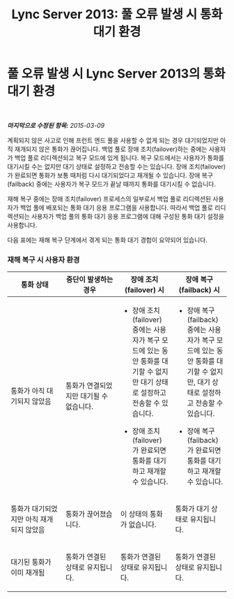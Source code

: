 ﻿---
title: 'Lync Server 2013: 풀 오류 발생 시 통화 대기 환경'
TOCTitle: 풀 오류 발생 시 통화 대기 환경
ms:assetid: f6303e69-8771-492a-9e8b-c3d7ba231309
ms:mtpsurl: https://technet.microsoft.com/ko-kr/library/JJ205383(v=OCS.15)
ms:contentKeyID: 49305552
ms.date: 08/24/2015
mtps_version: v=OCS.15
ms.translationtype: HT
---

# 풀 오류 발생 시 Lync Server 2013의 통화 대기 환경

 

_**마지막으로 수정된 항목:** 2015-03-09_

계획되지 않은 사고로 인해 프런트 엔드 풀을 사용할 수 없게 되는 경우 대기되었지만 아직 재개되지 않은 통화가 끊어집니다. 백업 풀로 장애 조치(failover)하는 중에는 사용자가 백업 풀로 리디렉션되고 복구 모드에 있게 됩니다. 복구 모드에서는 사용자가 통화를 대기시킬 수는 없지만 대기 상태로 설정하고 전송할 수는 있습니다. 장애 조치(failover)가 완료되면 통화가 보통 때처럼 다시 대기되었다고 재개될 수 있습니다. 장애 복구(failback) 중에는 사용자가 복구 모드가 끝날 때까지 통화를 대기시킬 수 없습니다.

재해 복구 중에는 장애 조치(failover) 프로세스의 일부로서 백업 풀로 리디렉션된 사용자가 백업 풀에 배포되는 통화 대기 응용 프로그램을 사용합니다. 따라서 백업 풀로 리디렉션되는 사용자가 백업 풀의 통화 대기 응용 프로그램에 대해 구성된 통화 대기 설정을 사용합니다.

다음 표에는 재해 복구 단계에서 겪게 되는 통화 대기 경험이 요약되어 있습니다.

### 재해 복구 시 사용자 환경

<table>
<colgroup>
<col style="width: 25%" />
<col style="width: 25%" />
<col style="width: 25%" />
<col style="width: 25%" />
</colgroup>
<thead>
<tr class="header">
<th>통화 상태</th>
<th>중단이 발생하는 경우</th>
<th>장애 조치(failover) 시</th>
<th>장애 복구(failback) 시</th>
</tr>
</thead>
<tbody>
<tr class="odd">
<td><p>통화가 아직 대기되지 않았음</p></td>
<td><p>통화가 연결되었지만 대기될 수 없습니다.</p></td>
<td><ul>
<li><p>장애 조치(failover) 중에는 사용자가 복구 모드에 있는 동안 통화를 대기할 수 없지만 대기 상태로 설정하고 전송할 수 있습니다.</p></li>
<li><p>장애 조치(failover)가 완료되면 통화를 대기하고 재개할 수 있습니다.</p></li>
</ul></td>
<td><ul>
<li><p>장애 복구(failback) 중에는 사용자가 복구 모드에 있는 동안 통화를 대기할 수 없지만, 대기 상태로 설정하고 전송할 수 있습니다.</p></li>
<li><p>장애 복구(failback)가 완료되면 통화를 대기하고 재개할 수 있습니다.</p></li>
</ul></td>
</tr>
<tr class="even">
<td><p>통화가 대기되었지만 아직 재개되지 않았음</p></td>
<td><p>통화가 끊어졌습니다.</p></td>
<td><p>이 상태의 통화가 없습니다.</p></td>
<td><p>통화가 대기 상태로 유지됩니다.</p></td>
</tr>
<tr class="odd">
<td><p>대기된 통화가 이미 재개됨</p></td>
<td><p>통화가 연결된 상태로 유지됩니다.</p></td>
<td><p>통화가 연결된 상태로 유지됩니다.</p></td>
<td><p>통화가 연결된 상태로 유지됩니다.</p></td>
</tr>
</tbody>
</table>

